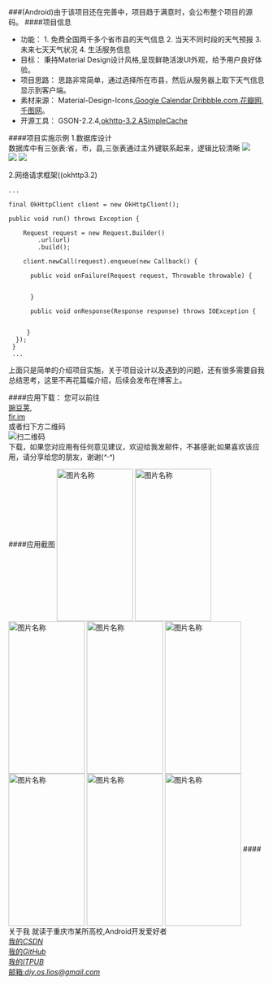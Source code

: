 ###(Android)由于该项目还在完善中，项目趋于满意时，会公布整个项目的源码。
####项目信息
* 功能：
       1. 免费全国两千多个省市县的天气信息
       2. 当天不同时段的天气预报
       3. 未来七天天气状况
       4. 生活服务信息
* 目标：
   秉持Material Design设计风格,呈现鲜艳活泼UI外观，给予用户良好体验。
* 项目思路：
    思路非常简单，通过选择所在市县，然后从服务器上取下天气信息显示到客户端。
* 素材来源：
Material-Design-Icons,[Google Calendar](http://www.google.com/calendar/about/),[Dribbble.com](https://Dribble.com),[花瓣网](http://huaban.com/),[千图网](http://www.58pic.com/)。
* 开源工具：
GSON-2.2.4,[okhttp-3.2](https://github.com/osdiy/okhttp),[ASimpleCache](https://github.com/yangfuhai/ASimpleCache)


####项目实施示例
1.数据库设计
<br />
数据库中有三张表:省，市，县,三张表通过主外键联系起来，逻辑比较清晰
![](http://i2.buimg.com/2ce073f2cab33642.png)    
![](http://i2.buimg.com/eacfa7bf748a02ce.png)
![](http://i2.buimg.com/cef764db864a9287.png)

2.网络请求框架((okhttp3.2)
<br  />
```
...

final OkHttpClient client = new OkHttpClient();
 
public void run() throws Exception {

    Request request = new Request.Builder()
        .url(url)
        .build();
        
    client.newCall(request).enqueue(new Callback() {
    
      public void onFailure(Request request, Throwable throwable) {
      
        
      }

      public void onResponse(Response response) throws IOException {
     

     }
  });
 }
 ...
```
上面只是简单的介绍项目实施，关于项目设计以及遇到的问题，还有很多需要自我总结思考，这里不再花篇幅介绍，后续会发布在博客上。

####应用下载：
您可以前往
<br />
[豌豆荚](http://www.wandoujia.com/apps/com.yunweather.android),
<br />
[fir.im](http://fir.im/osdiy)
<br />
或者扫下方二维码
<br  />
![扫二维码](http://i2.buimg.com/054693098445447f.png)
<br />
下载，如果您对应用有任何意见建议，欢迎给我发邮件，不甚感谢;如果喜欢该应用，请分享给您的朋友，谢谢(*^‧^*)

####应用截图
  <img src="http://i2.buimg.com/2b1d03dc33905c3d.png" width = "150" height = "300" alt="图片名称" align=center />
  <img src="http://i4.buimg.com/92053b1ab64ddb31.png" width = "150" height = "300" alt="图片名称" align=center />
  <img src="http://i4.buimg.com/54734e4bb25b225d.png" width = "150" height = "300" alt="图片名称" align=center />
  <img src="http://i4.buimg.com/43249ed1dc01f74b.png" width = "150" height = "300" alt="图片名称" align=center />
  <img src="http://i4.buimg.com/e022431553ace560.png" width = "150" height = "300" alt="图片名称" align=center />
  <img src="http://i4.buimg.com/6db8418f2d736f9c.png" width = "150" height = "300" alt="图片名称" align=center />
  <img src="http://i2.buimg.com/f8c05a1e2d8fc359.png" width = "150" height = "300" alt="图片名称" align=center />
  <img src="http://i4.buimg.com/caa5db910b219812.png" width = "150" height = "300" alt="图片名称" align=center />
####关于我
就读于重庆市某所高校,Android开发爱好者
<br />
[我的*CSDN*](http://lios.top)
<br />
[我的*GitHub*](https://github.com/osdiy)
<br />
[我的*ITPUB*](http://blog.itpub.net/29876893/)
<br />
[邮箱:*diy.os.lios@gmail.com*](https://github.com/osdiy/yunweather/blob/master/README.md)
